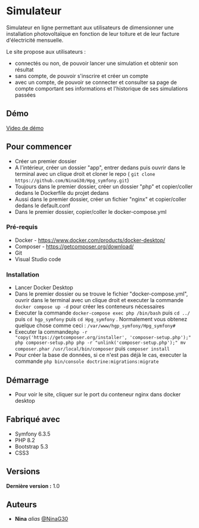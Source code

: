 # Simulateur

Simulateur en ligne permettant aux utilisateurs de dimensionner une installation photovoltaïque en fonction de leur toiture et de leur facture d'électricité mensuelle.

Le site propose aux utilisateurs :

- connectés ou non, de pouvoir lancer une simulation et obtenir son résultat
- sans compte, de pouvoir s'inscrire et créer un compte
- avec un compte, de pouvoir se connecter et consulter sa page de compte comportant ses informations et l'historique de ses simulations passées

## Démo

[Video de démo](https://vimeo.com/872310611?share=copy#t=0)

## Pour commencer

- Créer un premier dossier
- A l'intérieur, créer un dossier "app", entrer dedans puis ouvrir dans le terminal avec un clique droit et cloner le repo ( ``git clone https://github.com/NinaG30/Hpg_symfony.git``)
- Toujours dans le premier dossier, créer un dossier "php" et copier/coller dedans le Dockerfile du projet dedans
- Aussi dans le premier dossier, créer un fichier "nginx" et copier/coller dedans le default.conf
- Dans le premier dossier, copier/coller le docker-compose.yml

### Pré-requis

* Docker - https://www.docker.com/products/docker-desktop/
* Composer - https://getcomposer.org/download/
* Git
* Visual Studio code

### Installation

* Lancer Docker Desktop
* Dans le premier dossier ou se trouve le fichier "docker-compose.yml", ouvrir dans le terminal avec un clique droit et executer la commande ``docker compose up -d``  pour créer les conteneurs nécessaires
* Executer la commande ``docker-compose exec php /bin/bash`` puis ``cd ../`` puis ``cd hgp_symfony`` puis ``cd Hpg_symfony`` . Normalement vous obtenez quelque chose comme ceci : ``/var/www/hgp_symfony/Hpg_symfony#``
* Executer la commande``php -r "copy('https://getcomposer.org/installer', 'composer-setup.php');"
php composer-setup.php
php -r "unlink('composer-setup.php');"
mv composer.phar /usr/local/bin/composer`` puis ``composer install``
* Pour créer la base de données, si ce n'est pas déjà le cas, executer la commande ``php bin/console doctrine:migrations:migrate``

## Démarrage

* Pour voir le site, cliquer sur le port du conteneur nginx dans docker desktop

## Fabriqué avec

* Symfony 6.3.5
* PHP 8.2
* Bootstrap 5.3
* CSS3

## Versions

**Dernière version :** 1.0

## Auteurs

* **Nina** _alias_ [@NinaG30](https://github.com/NinaG30)

